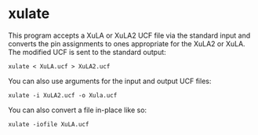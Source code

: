 xulate
================================================================

This program accepts a XuLA or XuLA2 UCF file via the standard input and
converts the pin assignments to ones appropriate for the XuLA2 or XuLA.
The modified UCF is sent to the standard output:

	xulate < XuLA.ucf > XuLA2.ucf

You can also use arguments for the input and output UCF files:

	xulate -i XuLA2.ucf -o Xula.ucf
    
You can also convert a file in-place like so:

    xulate -iofile XuLA.ucf
